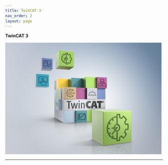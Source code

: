 ```yaml
---
title: TwinCAT 3
nav_order: 2
layout: page
---
```


**TwinCAT 3**


![cube](cube.png "TwinCAT Cube")

---